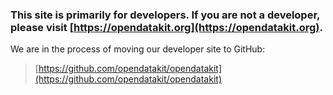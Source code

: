 ### This site is primarily for developers. If you are not a developer, please visit [https://opendatakit.org](https://opendatakit.org). ###

We are in the process of moving our developer site to GitHub:

> [https://github.com/opendatakit/opendatakit](https://github.com/opendatakit/opendatakit)